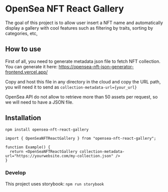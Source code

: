 # OpenSea NFT React Gallery

The goal of this project is to allow user insert a NFT name and automatically display a gallery with cool features such as filtering by traits, sorting by categories, etc,

## How to use

First of all, you need to generate metadata json file to fetch NFT collection. You can generate it here: https://opensea-nft-json-generator-frontend.vercel.app/

Copy and host this file in any directory in the cloud and copy the URL path, you will need it to send as `collection-metadata-url={your_url}`

OpenSea API do not allow to retrieve more than 50 assets per request, so we will need to have a JSON file.

## Installation

`npm install opensea-nft-react-gallery`

```
import { OpenSeaNFTReactGallery } from "opensea-nft-react-gallery";

function Example() {
  return <OpenSeaNFTReactGallery collection-metadata-url="https://yourwebsite.com/my-collection.json" />
}
```

### Develop

This project uses storybook: `npm run storybook`

